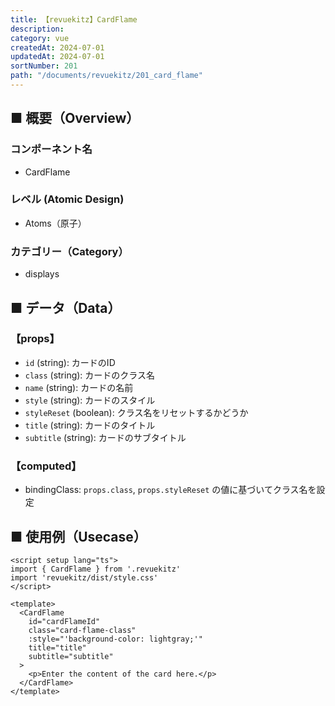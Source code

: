 ```yaml
---
title: 【revuekitz】CardFlame
description:
category: vue
createdAt: 2024-07-01
updatedAt: 2024-07-01
sortNumber: 201
path: "/documents/revuekitz/201_card_flame"
---
```


<nuxt-content-wrapper>

## ■ 概要（Overview）
### コンポーネント名
- CardFlame

### レベル (Atomic Design)
-  Atoms（原子）

### カテゴリー（Category）
- displays

## ■ データ（Data）

### 【props】
- `id` (string): カードのID
- `class` (string): カードのクラス名
- `name` (string): カードの名前
- `style` (string): カードのスタイル
- `styleReset` (boolean): クラス名をリセットするかどうか
- `title` (string): カードのタイトル
- `subtitle` (string): カードのサブタイトル

### 【computed】
- bindingClass: `props.class`, `props.styleReset` の値に基づいてクラス名を設定

## ■ 使用例（Usecase）
```vue
<script setup lang="ts">
import { CardFlame } from '.revuekitz'
import 'revuekitz/dist/style.css' 
</script>

<template>
  <CardFlame
    id="cardFlameId"
    class="card-flame-class"
    :style="'background-color: lightgray;'"
    title="title"
    subtitle="subtitle"
  >
    <p>Enter the content of the card here.</p>
  </CardFlame>
</template>

```

</nuxt-content-wrapper>